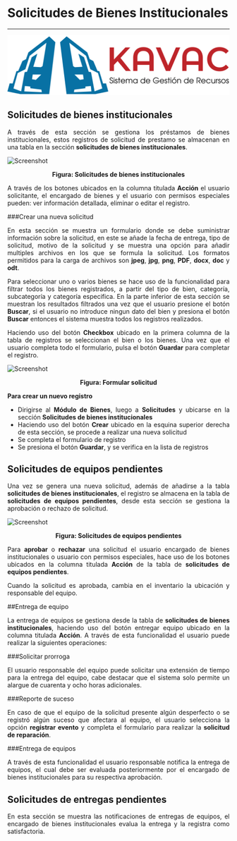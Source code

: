 # Solicitudes de Bienes Institucionales 
***************************************
<div style="text-align: justify;">

![Screenshot](img/logokavac.png#imagen)

## Solicitudes de bienes institucionales

A través de esta sección se gestiona los préstamos de bienes institucionales, estos registros de solicitud de prestamo se almacenan en una tabla en la sección **solicitudes de bienes institucionales**.

![Screenshot](/img/)<div style="text-align: center;font-weight: bold">Figura: Solicitudes de bienes institucionales</div>

A través de los botones ubicados en la columna titulada **Acción** el usuario solicitante, el encargado de bienes y el usuario con permisos especiales pueden: ver información detallada, eliminar o editar el registro. 


###Crear una nueva solicitud 

En esta sección se muestra un formulario donde se debe suministrar información sobre la solicitud, en este se añade la fecha de entrega, tipo de solicitud, motivo de la solicitud y se muestra una opción para añadir multiples archivos en los que se formula la solicitud.  Los formatos permitidos para la carga de archivos son **jpeg**, **jpg**, **png**, **PDF**, **docx**, **doc** y **odt**. 

Para seleccionar uno o varios bienes se hace uso de la funcionalidad para filtrar todos los bienes registrados, a partir del tipo de bien, categoría, subcategoría y categoría especifica. En la parte inferior de esta sección se muestran los resultados filtrados una vez que el usuario presione el botón **Buscar**, si el usuario no introduce ningun dato del bien y presiona el botón **Buscar** entonces el sistema muestra todos los registros realizados.  

Haciendo uso del botón **Checkbox** ubicado en la primera columna de la tabla de registros se seleccionan el bien o los bienes. Una vez que el usuario completa todo el formulario, pulsa el botón **Guardar** para completar el registro. 

![Screenshot](/img/)<div style="text-align: center;font-weight: bold">Figura: Formular solicitud</div>

**Para crear un nuevo registro**

- Dirigirse al **Módulo de Bienes**, luego a **Solicitudes** y ubicarse en la sección **Solicitudes de bienes institucionales**
- Haciendo uso del botón **Crear** ubicado en la esquina superior derecha de esta sección, se procede a realizar una nueva solicitud
- Se completa el formulario de registro
- Se presiona el botón **Guardar**, y se verifica en la lista de registros     


## Solicitudes de equipos pendientes 

Una vez se genera una nueva solicitud, además de añadirse a la tabla **solicitudes de bienes institucionales**, el registro se almacena en la tabla de **solicitudes de equipos pendientes**, desde esta sección se gestiona la aprobación o rechazo de solicitud. 

![Screenshot](/img/)<div style="text-align: center;font-weight: bold">Figura: Solicitudes de equipos pendientes</div>

Para **aprobar** o **rechazar** una solicitud el usuario encargado de bienes institucionales o usuario con permisos especiales, hace uso de los botones ubicados en la columna titulada **Acción** de la tabla de **solicitudes de equipos pendientes**. 

Cuando la solicitud es aprobada, cambia en el inventario la ubicación y responsable del equipo.

##Entrega de equipo 

La entrega de equipos se gestiona desde la tabla de **solicitudes de bienes institucionales**, haciendo uso del botón entregar equipo ubicado en la columna titulada **Acción**.  A través de esta funcionalidad el usuario puede realizar la siguientes operaciones: 

###Solicitar prorroga 

El usuario responsable del equipo puede solicitar una extensión de tiempo para la entrega del equipo, cabe destacar que el sistema solo permite un alargue de cuarenta y ocho horas adicionales. 

###Reporte de suceso

En caso de que el equipo de la solicitud presente algún desperfecto o se registró algún suceso que afectara al equipo, el usuario selecciona la opción **registrar evento** y completa el formulario para realizar la **solicitud de reparación**.

###Entrega de equipos  

A través de esta funcionalidad el usuario responsable notifica la entrega de equipos, el cual debe ser evaluada posteriormente por el encargado de bienes institucionales para su respectiva aprobación.  

## Solicitudes de entregas pendientes

En esta sección se muestra las notificaciones de entregas de equipos, el encargado de bienes institucionales evalua la entrega y la registra como satisfactoria. 


</div>























   